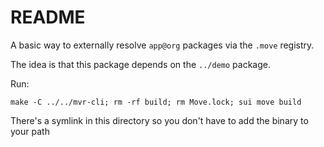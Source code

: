 # README

A basic way to externally resolve `app@org` packages via the `.move` registry.

The idea is that this package depends on the `../demo` package.

Run:

```
make -C ../../mvr-cli; rm -rf build; rm Move.lock; sui move build 
```

There's a symlink in this directory so you don't have to add the binary to your path
